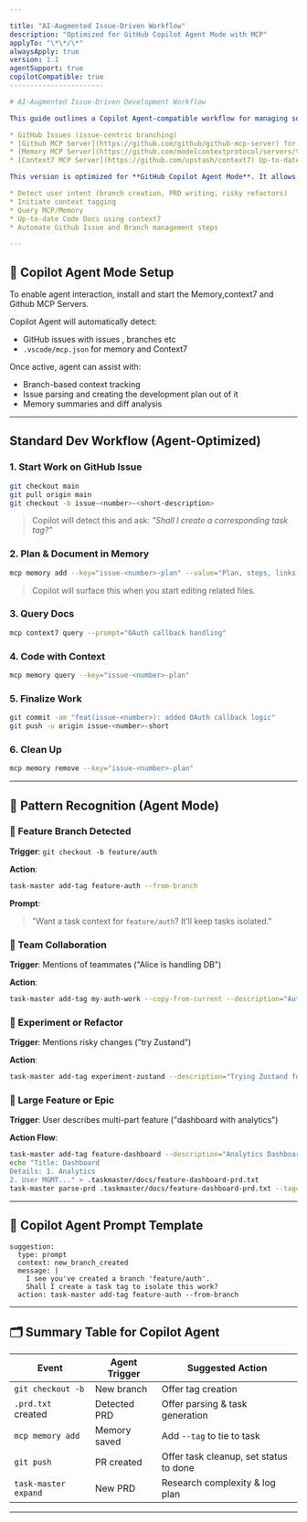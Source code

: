 ```yaml
---

title: "AI-Augmented Issue-Driven Workflow"
description: "Optimized for GitHub Copilot Agent Mode with MCP"
applyTo: "\*\*/\*"
alwaysApply: true
version: 1.1
agentSupport: true
copilotCompatible: true
-----------------------

# AI-Augmented Issue-Driven Development Workflow

This guide outlines a Copilot Agent-compatible workflow for managing software development using:

* GitHub Issues (issue-centric branching)
* [Github MCP Server](https://github.com/github/github-mcp-server) for live documentation & memory context
* [Memory MCP Server](https://github.com/modelcontextprotocol/servers/tree/main/src/memory) for planning and task orchestration
* [Context7 MCP Server](https://github.com/upstash/context7) Up-to-date Code Docs For Any Prompt

This version is optimized for **GitHub Copilot Agent Mode**. It allows agents to:

* Detect user intent (branch creation, PRD writing, risky refactors)
* Initiate context tagging
* Query MCP/Memory
* Up-to-date Code Docs using context7
* Automate Github Issue and Branch management steps

---
```


## 🚀 Copilot Agent Mode Setup

To enable agent interaction, install and start the Memory,context7 and Github MCP Servers.

Copilot Agent will automatically detect:

* GitHub issues with issues , branches etc
* `.vscode/mcp.json` for memory and Context7

Once active, agent can assist with:

* Branch-based context tracking
* Issue parsing and creating the development plan out of it
* Memory summaries and diff analysis

---

## Standard Dev Workflow (Agent-Optimized)

### 1. Start Work on GitHub Issue

```bash
git checkout main
git pull origin main
git checkout -b issue-<number>-<short-description>
```

> Copilot will detect this and ask: *"Shall I create a corresponding task tag?"*

### 2. Plan & Document in Memory

```bash
mcp memory add --key="issue-<number>-plan" --value="Plan, steps, links to docs"
```

> Copilot will surface this when you start editing related files.

### 3. Query Docs

```bash
mcp context7 query --prompt="OAuth callback handling"
```

### 4. Code with Context

```bash
mcp memory query --key="issue-<number>-plan"
```

### 5. Finalize Work

```bash
git commit -am "feat(issue-<number>): added OAuth callback logic"
git push -u origin issue-<number>-short
```

### 6. Clean Up

```bash
mcp memory remove --key="issue-<number>-plan"
```

---

## 🤖 Pattern Recognition (Agent Mode)

<!-- copilot:action:start -->

### 🧭 Feature Branch Detected

**Trigger**: `git checkout -b feature/auth`

**Action**:

```bash
task-master add-tag feature-auth --from-branch
```

**Prompt**:

> "Want a task context for `feature/auth`? It’ll keep tasks isolated."

<!-- copilot:action:end -->

### 👥 Team Collaboration

**Trigger**: Mentions of teammates ("Alice is handling DB")

**Action**:

```bash
task-master add-tag my-auth-work --copy-from-current --description="Auth changes by Juned"
```

### 🧪 Experiment or Refactor

**Trigger**: Mentions risky changes ("try Zustand")

**Action**:

```bash
task-master add-tag experiment-zustand --description="Trying Zustand for state"
```

### 🧱 Large Feature or Epic

**Trigger**: User describes multi-part feature ("dashboard with analytics")

**Action Flow**:

```bash
task-master add-tag feature-dashboard --description="Analytics Dashboard"
echo "Title: Dashboard
Details: 1. Analytics
2. User MGMT..." > .taskmaster/docs/feature-dashboard-prd.txt
task-master parse-prd .taskmaster/docs/feature-dashboard-prd.txt --tag=feature-dashboard
```

---

## 🧠 Copilot Agent Prompt Template

```copilot-actions
suggestion:
  type: prompt
  context: new_branch_created
  message: |
    I see you've created a branch 'feature/auth'.
    Shall I create a task tag to isolate this work?
  action: task-master add-tag feature-auth --from-branch
```

---

## 🗂️ Summary Table for Copilot Agent

| Event                | Agent Trigger | Suggested Action                       |
| -------------------- | ------------- | -------------------------------------- |
| `git checkout -b`    | New branch    | Offer tag creation                     |
| `.prd.txt` created   | Detected PRD  | Offer parsing & task generation        |
| `mcp memory add`     | Memory saved  | Add `--tag` to tie to task             |
| `git push`           | PR created    | Offer task cleanup, set status to done |
| `task-master expand` | New PRD       | Research complexity & log plan         |

---

